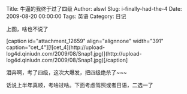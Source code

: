 Title: 牛逼的我终于过了四级
Author: alswl
Slug: i-finally-had-the-4
Date: 2009-08-20 00:00:00
Tags: 英语
Category: 日记

上图，啥也不说了

[caption id="attachment_12659" align="alignnone" width="391"
caption="cet_4"][![cet_4](http://upload-
log4d.qiniudn.com/2009/08/Snap1.jpg)](http://upload-
log4d.qiniudn.com/2009/08/Snap1.jpg)[/caption]

泪奔啊，考了四级，这次大爆发，把四级绝杀了~~~

话说上半年真顺，考啥过啥。下面考虑驾照或者日语，二选一了


